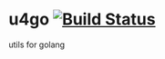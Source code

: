 # u4go  [![Build Status][ci-img]][ci]
utils for golang




[ci-img]: https://drone.doryhub.com/api/badges/falconray0704/u4go
[ci]: https://drone.doryhub.com/api/badges/falconray0704/u4go

